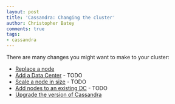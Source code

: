 ```yaml
---
layout: post
title: 'Cassandra: Changing the cluster'
author: Christopher Batey
comments: true
tags:
- cassandra
---
```


There are many changes you might want to make to your cluster:

* [Replace a node](/cassandra-replacing-a-node.html)
* [Add a Data Center](/cassandra-adding-a-dc.html) - TODO
* [Scale a node in size](/cassandra-scaling-up.html) - TODO
* [Add nodes to an existing DC](/cassandra-adding-nodes) - TODO
* [Upgrade the version of Cassandra](/cassandra-upgrading.html)


